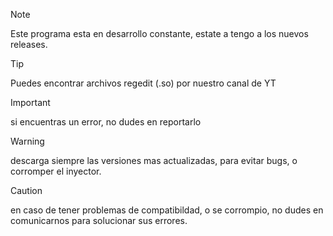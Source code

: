 > [!NOTE]
> Este programa esta en desarrollo constante, estate a tengo a los nuevos releases.

> [!TIP]
> Puedes encontrar archivos regedit (.so) por nuestro canal de YT

> [!IMPORTANT]
> si encuentras un error, no dudes en reportarlo

> [!WARNING]
> descarga siempre las versiones mas actualizadas, para evitar bugs, o corromper el inyector.

> [!CAUTION]
> en caso de tener problemas de compatibildad, o se corrompio, no dudes en comunicarnos para solucionar sus errores.
